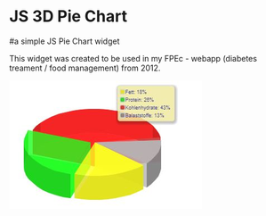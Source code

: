 # JS 3D Pie Chart
#a simple JS Pie Chart widget

This widget was created to be used in my FPEc - webapp (diabetes treament / food management) from 2012.

![preview](https://github.com/grenni78/js3d-piechart/raw/main/preview.JPG)
